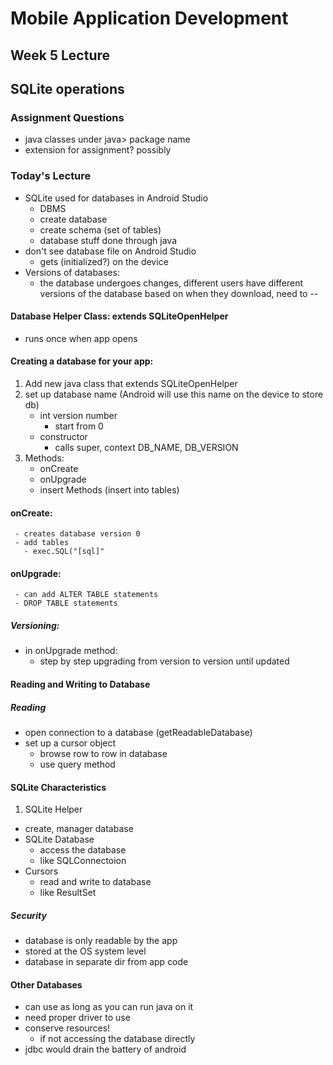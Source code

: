 # Mobile Application Development
## Week 5 Lecture
## SQLite operations

### Assignment Questions
- java classes under java> package name
- extension for assignment? possibly

### Today's Lecture
- SQLite used for databases in Android Studio	
  - DBMS
  - create database 
  - create schema (set of tables)
  - database stuff done through java
- don't see database file on Android Studio
  - gets (initialized?) on the device 
- Versions of databases:
  - the database undergoes changes, different users have
different versions of the database based on when they download,
need to  --

#### Database Helper Class: extends SQLiteOpenHelper
- runs once when app opens

#### Creating a database for your app:
1. Add new java class that extends SQLiteOpenHelper
2. set up database name (Android will use this name on the device to store db)
   - int version number
     - start from 0
   - constructor
     - calls super, context DB_NAME, DB_VERSION
3. Methods:
   - onCreate
   - onUpgrade
   - insert Methods (insert into tables)
#### onCreate:
     - creates database version 0
     - add tables
       - exec.SQL("[sql]"

#### onUpgrade:
     - can add ALTER TABLE statements
     - DROP TABLE statements

##### Versioning:
- in onUpgrade method:
  - step by step upgrading from version to version until updated

#### Reading and Writing to Database
##### Reading
- open connection to a database (getReadableDatabase)
- set up a cursor object
  - browse row to row in database
  - use query method 

#### SQLite Characteristics
1. SQLite Helper
  - create, manager database
- SQLite Database
  - access the database
  - like SQLConnectoion
- Cursors
  - read and write to database
  - like ResultSet 

##### Security
- database is only readable by the app
- stored at the OS system level
- database in separate dir from app code

#### Other Databases
- can use as long as you can run java on it
- need proper driver to use
- conserve resources!
  - if not accessing the database directly
- jdbc would drain the battery of android



